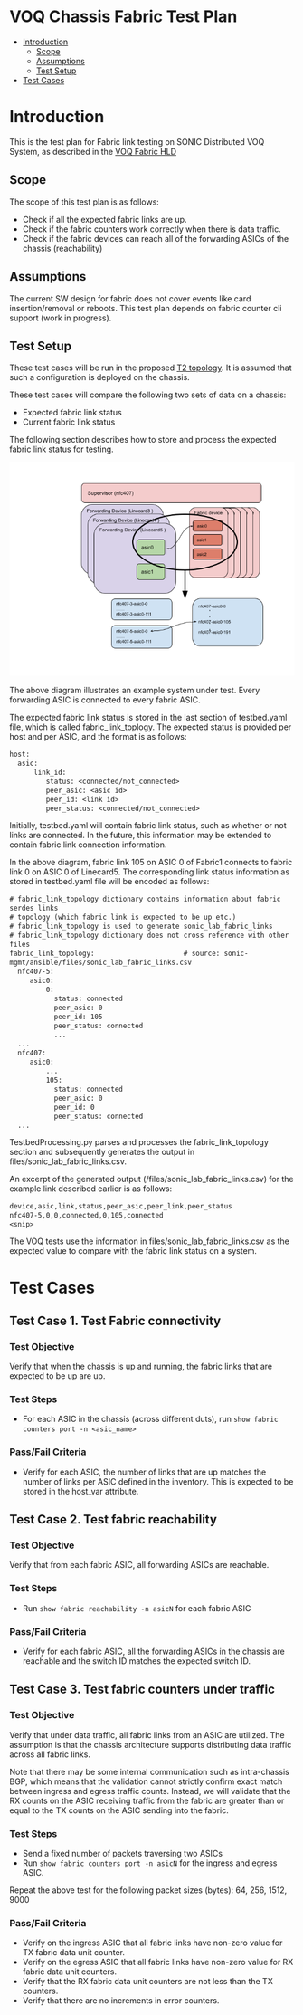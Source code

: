 # **VOQ Chassis Fabric Test Plan**

 - [Introduction](#introduction)
   - [Scope](#scope)
   - [Assumptions](#assumptions)
   - [Test Setup](#test-setup)
 - [Test Cases](#test-cases)
     
# Introduction 

This is the test plan for Fabric link testing on SONIC Distributed VOQ System, as described in the [VOQ Fabric HLD](https://github.com/Azure/SONiC/blob/master/doc/voq/fabric.md)

## Scope

The scope of this test plan is as follows:
* Check if all the expected fabric links are up.
* Check if the fabric counters work correctly when there is data traffic.
* Check if the fabric devices can reach all of the forwarding ASICs of the chassis (reachability)

## Assumptions

The current SW design for fabric does not cover events like card insertion/removal or reboots. This test plan depends on fabric counter cli support (work in progress).

## Test Setup

These test cases will be run in the proposed [T2 topology](https://github.com/Azure/sonic-mgmt/blob/master/ansible/vars/topo_t2.yml). It is assumed that such a configuration is deployed on the chassis.

These test cases will compare the following two sets of data on a chassis:
* Expected fabric link status
* Current fabric link status

The following section describes how to store and process the expected fabric link status for testing.


![](Img/Sonic_Fabric_Link_Testing_Proposal.png)

The above diagram illustrates an example system under test. Every forwarding ASIC is connected to every fabric ASIC.

The expected fabric link status is stored in the last section of testbed.yaml file, which is called fabric_link_toplogy. The expected status is provided per host and per ASIC, and the format is as follows:

```
host:
  asic:
      link_id:
         status: <connected/not_connected>
         peer_asic: <asic id>
         peer_id: <link id>
         peer_status: <connected/not_connected>
```

Initially, testbed.yaml will contain fabric link status, such as whether or not links are connected. In the future, this information may be extended to contain fabric link connection information.

In the above diagram, fabric link 105 on ASIC 0 of Fabric1 connects to fabric link 0 on ASIC 0 of Linecard5. The corresponding link status information as stored in testbed.yaml file will be encoded as follows:

```
# fabric_link_topology dictionary contains information about fabric serdes links
# topology (which fabric link is expected to be up etc.)
# fabric_link_topology is used to generate sonic_lab_fabric_links
# fabric_link_topology dictionary does not cross reference with other files 
fabric_link_topology:                      # source: sonic-mgmt/ansible/files/sonic_lab_fabric_links.csv
  nfc407-5:
     asic0:   
         0: 
           status: connected
           peer_asic: 0
           peer_id: 105
           peer_status: connected
           ...
  ...
  nfc407:
     asic0:   
         ...
         105: 
           status: connected
           peer_asic: 0
           peer_id: 0
           peer_status: connected
  ...
```

TestbedProcessing.py parses and processes the fabric_link_topology section and subsequently generates the output in files/sonic_lab_fabric_links.csv.

An excerpt of the generated output (/files/sonic_lab_fabric_links.csv) for the example link described earlier is as follows:

```
device,asic,link,status,peer_asic,peer_link,peer_status
nfc407-5,0,0,connected,0,105,connected
<snip>
```

The VOQ tests use the information in files/sonic_lab_fabric_links.csv as the expected value to compare with the fabric link status on a system.

# Test Cases

## Test Case 1. Test Fabric connectivity

### Test Objective
Verify that when the chassis is up and running, the fabric links that are expected to be up are up.

### Test Steps
* For each ASIC in the chassis (across different duts), run `show fabric counters port -n <asic_name>` 

### Pass/Fail Criteria
* Verify for each ASIC, the number of links that are up matches the number of links per ASIC defined in the inventory. This is expected to be stored in the host_var attribute.

## Test Case 2. Test fabric reachability

### Test Objective
Verify that from each fabric ASIC, all forwarding ASICs are reachable.

### Test Steps
* Run `show fabric reachability -n asicN` for each fabric ASIC

### Pass/Fail Criteria
* Verify for each fabric ASIC, all the forwarding ASICs in the chassis are reachable and the switch ID matches the expected switch ID.

## Test Case 3. Test fabric counters under traffic

### Test Objective
Verify that under data traffic, all fabric links from an ASIC are utilized. The assumption is that the chassis architecture supports distributing data traffic across all fabric links. 

Note that there may be some internal communication such as intra-chassis BGP, which means that the validation cannot strictly confirm exact match between ingress and egress traffic counts.
Instead, we will validate that the RX counts on the ASIC receiving traffic from the fabric are greater than or equal to the TX counts on the ASIC sending into the fabric.

### Test Steps
* Send a fixed number of packets traversing two ASICs
* Run `show fabric counters port -n asicN` for the ingress and egress ASIC. 

Repeat the above test for the following packet sizes (bytes): 64, 256, 1512, 9000

### Pass/Fail Criteria
* Verify on the ingress ASIC that all fabric links have non-zero value for TX fabric data unit counter.
* Verify on the egress ASIC that all fabric links have non-zero value for RX fabric data unit counters.
* Verify that the RX fabric data unit counters are not less than the TX counters. 
* Verify that there are no increments in error counters.

